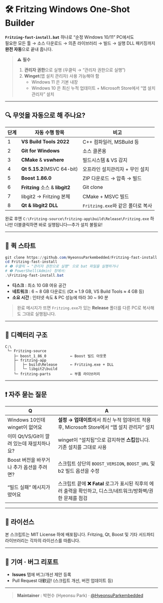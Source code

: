 # 🛠️ Fritzing Windows **One-Shot** Builder

**`Fritzing-fast-install.bat`** 하나로 “순정 Windows 10/11” PC에서도  
필요한 모든 툴 → 소스 다운로드 → 의존 라이브러리 → 빌드 → 실행 DLL 패키징까지 **완전 자동**으로 끝내 줍니다.

> ⚠️ **필수**  
> 1. **관리자 권한**으로 실행 (우클릭 → “관리자 권한으로 실행”)  
> 2. **Winget**(앱 설치 관리자) 사용 가능해야 함  
>    - Windows 11 은 기본 내장  
>    - Windows 10 은 최신 누적 업데이트 + Microsoft Store에서 “앱 설치 관리자” 설치

---

## 🔍 무엇을 자동으로 해 주나요?

| 단계 | 자동 수행 항목 | 비고 |
|------|----------------|------|
| 1 | **VS Build Tools 2022** | C++ 컴파일러, MSBuild 등 |
| 2 | **Git for Windows** | 소스 클론용 |
| 3 | **CMake** & **vswhere** | 빌드시스템 & VS 감지 |
| 4 | **Qt 5.15.2**(MSVC 64-bit) | 오프라인 설치관리자 + 무인 설치 |
| 5 | **Boost 1.86.0** | ZIP 다운로드 → 압축 → 빌드 |
| 6 | **Fritzing** 소스 & **libgit2** | Git clone |
| 7 | libgit2 → Fritzing 본체 | CMake + MSVC 빌드 |
| 8 | **Qt & libgit2 DLL** | `Fritzing.exe`와 같은 폴더로 복사 |

완료 후엔 `C:\Fritzing-source\fritzing-app\build\Release\Fritzing.exe` 하나만 더블클릭하면 바로 실행됩니다—추가 설치 불필요!  

---

## 🚀 퀵 스타트

```powershell
git clone https://github.com/HyeonsuParkembedded/Fritzing-fast-install.git
cd Fritzing-fast-install
# ❶ 우클릭 → "관리자 권한으로 실행" 으로 bat 파일을 실행하거나
# ❷ PowerShell(Admin) 창에서:
.\Fritzing-fast-install.bat
```

* **디스크** : 최소 10 GB 여유 공간
* **네트워크** : 6 \~ 8 GB 다운로드 (Qt ≈ 1.9 GB, VS Build Tools ≈ 4 GB 등)
* **소요 시간** : 인터넷 속도 & PC 성능에 따라 30 \~ 90 분

> 완료 메시지가 뜨면 `Fritzing.exe`가 있는 **Release** 폴더를 다른 PC로 복사해도 그대로 실행됩니다.

---

## 📂 디렉터리 구조

```
C:\
 └─ Fritzing-source
    ├─ boost_1_86_0           ← Boost 빌드 아웃풋
    ├─ fritzing-app
    │   ├─ build\Release      ← Fritzing.exe + DLL
    │   └─ libgit2\build
    └─ fritzing-parts         ← 부품 라이브러리
```

---

## ❗ 자주 묻는 질문

| Q                            | A                                                                   |
| ---------------------------- | ------------------------------------------------------------------- |
| Windows 10인데 winget이 없어요     | **설정 → 업데이트**에서 최신 누적 업데이트 적용 후, Microsoft Store에서 “앱 설치 관리자” 설치    |
| 이미 Qt/VS/Git이 깔려 있는데 재설치하나요? | winget이 “설치됨”으로 감지하면 **스킵**합니다. 기존 설치를 그대로 사용                       |
| Boost 버전을 바꾸거나 추가 옵션을 주려면?   | 스크립트 상단의 `BOOST_VERSION`, `BOOST_URL` 및 b2 빌드 옵션을 수정                |
| “빌드 실패” 메시지가 떴어요             | 스크립트 끝에 **❌ Fatal** 로그가 표시된 직후의 에러 출력을 확인하고, 디스크/네트워크/방화벽/권한 문제를 점검 |

---

## 📝 라이선스

본 스크립트는 MIT License 하에 배포됩니다.
Fritzing, Qt, Boost 및 기타 서드파티 라이브러리는 각자의 라이선스를 따릅니다.

---

## 🤝 기여 · 버그 리포트

* **Issues** 탭에 버그/개선 제안 등록
* Pull Request 대歓迎! (스크립트 개선, 버전 업데이트 등)

---

> **Maintainer** : 박현수 (Hyeonsu Park) · [@HyeonsuParkembedded](https://github.com/HyeonsuParkembedded)
